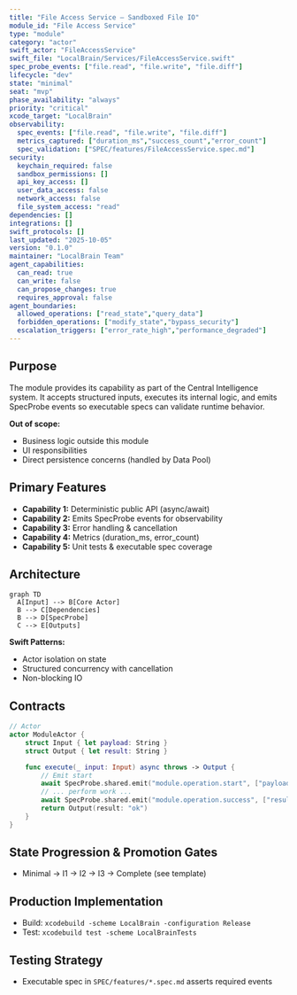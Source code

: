 ```yaml
---
title: "File Access Service – Sandboxed File IO"
module_id: "File Access Service"
type: "module"
category: "actor"
swift_actor: "FileAccessService"
swift_file: "LocalBrain/Services/FileAccessService.swift"
spec_probe_events: ["file.read", "file.write", "file.diff"]
lifecycle: "dev"
state: "minimal"
seat: "mvp"
phase_availability: "always"
priority: "critical"
xcode_target: "LocalBrain"
observability:
  spec_events: ["file.read", "file.write", "file.diff"]
  metrics_captured: ["duration_ms","success_count","error_count"]
  spec_validation: ["SPEC/features/FileAccessService.spec.md"]
security:
  keychain_required: false
  sandbox_permissions: []
  api_key_access: []
  user_data_access: false
  network_access: false
  file_system_access: "read"
dependencies: []
integrations: []
swift_protocols: []
last_updated: "2025-10-05"
version: "0.1.0"
maintainer: "LocalBrain Team"
agent_capabilities:
  can_read: true
  can_write: false
  can_propose_changes: true
  requires_approval: false
agent_boundaries:
  allowed_operations: ["read_state","query_data"]
  forbidden_operations: ["modify_state","bypass_security"]
  escalation_triggers: ["error_rate_high","performance_degraded"]
---
```


## Purpose

The module provides its capability as part of the Central Intelligence system. It accepts structured inputs, executes its internal logic, and emits SpecProbe events so executable specs can validate runtime behavior.

**Out of scope:**
- Business logic outside this module
- UI responsibilities
- Direct persistence concerns (handled by Data Pool)

## Primary Features
- **Capability 1:** Deterministic public API (async/await)
- **Capability 2:** Emits SpecProbe events for observability
- **Capability 3:** Error handling & cancellation
- **Capability 4:** Metrics (duration_ms, error_count)
- **Capability 5:** Unit tests & executable spec coverage

## Architecture

```mermaid
graph TD
  A[Input] --> B[Core Actor]
  B --> C[Dependencies]
  B --> D[SpecProbe]
  C --> E[Outputs]
```

**Swift Patterns:**
- Actor isolation on state
- Structured concurrency with cancellation
- Non-blocking IO

## Contracts

```swift
// Actor
actor ModuleActor {
    struct Input { let payload: String }
    struct Output { let result: String }

    func execute(_ input: Input) async throws -> Output {
        // Emit start
        await SpecProbe.shared.emit("module.operation.start", ["payload": .string(input.payload)])
        // ... perform work ...
        await SpecProbe.shared.emit("module.operation.success", ["result": .string("ok")])
        return Output(result: "ok")
    }
}
```

## State Progression & Promotion Gates
- Minimal → I1 → I2 → I3 → Complete (see template)

## Production Implementation
- Build: `xcodebuild -scheme LocalBrain -configuration Release`
- Test:  `xcodebuild test -scheme LocalBrainTests`

## Testing Strategy
- Executable spec in `SPEC/features/*.spec.md` asserts required events
